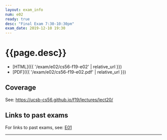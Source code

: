 ```yaml
---
layout: exam_info
num: e02
ready: true
desc: "Final Exam 7:30-10:30pm"
exam_date: 2019-12-10 19:30
---
```


<div style="display:none;">  http://ucsb-cs56.github.io/f19/exam/e02
</div>


# {{page.desc}}

* [HTML]({{ '/exam/e02/cs56-f19-e02' | relative_url }})
* [PDF]({{ '/exam/e02/cs56-f19-e02.pdf' | relative_url }})


## Coverage

See: <https://ucsb-cs56.github.io/f19/lectures/lect20/>

## Links to past exams

For links to past exams, see: [E01](/f19/exam/e01)


---

<div style="display:none;">  http://ucsb-cs56-f19.github.io/exam/e02 </div>
